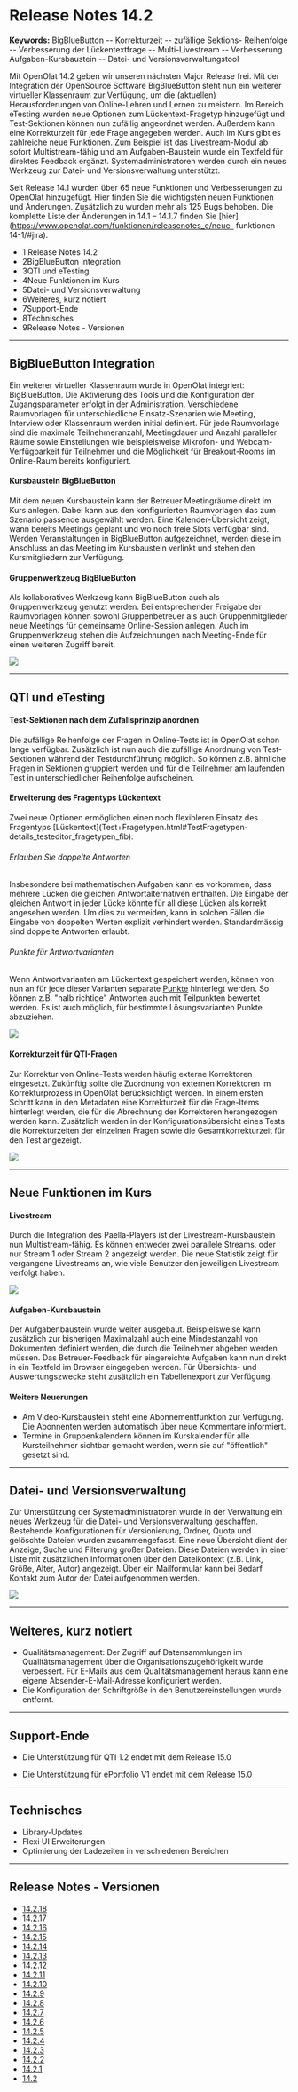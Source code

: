 # Release Notes 14.2

**Keywords:**  BigBlueButton -- Korrekturzeit -- zufällige Sektions-
Reihenfolge -- Verbesserung der Lückentextfrage -- Multi-Livestream --
Verbesserung Aufgaben-Kursbaustein -- Datei- und Versionsverwaltungstool

  

Mit OpenOlat 14.2 geben wir unseren nächsten Major Release frei. Mit der
Integration der OpenSource Software BigBlueButton steht nun ein weiterer
virtueller Klassenraum zur Verfügung, um die (aktuellen) Herausforderungen von
Online-Lehren und Lernen zu meistern. Im Bereich eTesting wurden neue Optionen
zum Lückentext-Fragetyp hinzugefügt und Test-Sektionen können nun zufällig
angeordnet werden. Außerdem kann eine Korrekturzeit für jede Frage angegeben
werden. Auch im Kurs gibt es zahlreiche neue Funktionen. Zum Beispiel ist das
Livestream-Modul ab sofort Multistream-fähig und am Aufgaben-Baustein wurde
ein Textfeld für direktes Feedback ergänzt. Systemadministratoren werden durch
ein neues Werkzeug zur Datei- und Versionsverwaltung unterstützt.

Seit Release 14.1 wurden über 65 neue Funktionen und Verbesserungen zu
OpenOlat hinzugefügt. Hier finden Sie die wichtigsten neuen Funktionen und
Änderungen. Zusätzlich zu wurden mehr als 125 Bugs behoben. Die komplette
Liste der Änderungen in 14.1 – 14.1.7 finden Sie
[hier](https://www.openolat.com/funktionen/releasenotes_e/neue-
funktionen-14-1/#jira).

  * 1 Release Notes 14.2 
  * 2BigBlueButton Integration
  * 3QTI und eTesting
  * 4Neue Funktionen im Kurs
  * 5Datei- und Versionsverwaltung
  * 6Weiteres, kurz notiert
  * 7Support-Ende
  * 8Technisches
  * 9Release Notes - Versionen

  

* * *

  

## BigBlueButton Integration

Ein weiterer virtueller Klassenraum wurde in OpenOlat integriert:
BigBlueButton. Die Aktivierung des Tools und die Konfiguration der
Zugangsparameter erfolgt in der Administration. Verschiedene Raumvorlagen für
unterschiedliche Einsatz-Szenarien wie Meeting, Interview oder Klassenraum
werden initial definiert. Für jede Raumvorlage sind die maximale
Teilnehmeranzahl, Meetingdauer und Anzahl paralleler Räume sowie Einstellungen
wie beispielsweise Mikrofon- und Webcam-Verfügbarkeit für Teilnehmer und die
Möglichkeit für Breakout-Rooms im Online-Raum bereits konfiguriert.

#### Kursbaustein BigBlueButton

Mit dem neuen Kursbaustein kann der Betreuer Meetingräume direkt im Kurs
anlegen. Dabei kann aus den konfigurierten Raumvorlagen das zum Szenario
passende ausgewählt werden. Eine Kalender-Übersicht zeigt, wann bereits
Meetings geplant und wo noch freie Slots verfügbar sind. Werden
Veranstaltungen in BigBlueButton aufgezeichnet, werden diese im Anschluss an
das Meeting im Kursbaustein verlinkt und stehen den Kursmitgliedern zur
Verfügung.

  

#### Gruppenwerkzeug BigBlueButton

Als kollaboratives Werkzeug kann BigBlueButton auch als Gruppenwerkzeug
genutzt werden. Bei entsprechender Freigabe der Raumvorlagen können sowohl
Gruppenbetreuer als auch Gruppenmitglieder neue Meetings für gemeinsame
Online-Session anlegen. Auch im Gruppenwerkzeug stehen die Aufzeichnungen nach
Meeting-Ende für einen weiteren Zugriff bereit.

![](assets/142/BBB_KBS_DE.png)

  

* * *

  

## QTI und eTesting

#### Test-Sektionen nach dem Zufallsprinzip anordnen

Die zufällige Reihenfolge der Fragen in Online-Tests ist in OpenOlat schon
lange verfügbar. Zusätzlich ist nun auch die zufällige Anordnung von Test-
Sektionen während der Testdurchführung möglich. So können z.B. ähnliche Fragen
in Sektionen gruppiert werden und für die Teilnehmer am laufenden Test in
unterschiedlicher Reihenfolge aufscheinen.

#### Erweiterung des Fragentyps Lückentext

Zwei neue Optionen ermöglichen einen noch flexibleren Einsatz des Fragentyps
[Lückentext](Test+Fragetypen.html#TestFragetypen-
details_testeditor_fragetypen_fib):

###### Erlauben Sie doppelte Antworten

Insbesondere bei mathematischen Aufgaben kann es vorkommen, dass mehrere
Lücken die gleichen Antwortalternativen enthalten. Die Eingabe der gleichen
Antwort in jeder Lücke könnte für all diese Lücken als korrekt angesehen
werden. Um dies zu vermeiden, kann in solchen Fällen die Eingabe von doppelten
Werten explizit verhindert werden. Standardmässig sind doppelte Antworten
erlaubt.

###### Punkte für Antwortvarianten

Wenn Antwortvarianten am Lückentext gespeichert werden, können von nun an für
jede dieser Varianten separate
[Punkte](Test+Fragen+konfigurieren.html#TestFragenkonfigurieren-_tab_score)
hinterlegt werden. So können z.B. "halb richtige" Antworten auch mit
Teilpunkten bewertet werden. Es ist auch möglich, für bestimmte
Lösungsvarianten Punkte abzuziehen.

  

  

![](assets/142/Gaptext_neue_Optionen_DE.png)

#### Korrekturzeit für QTI-Fragen

Zur Korrektur von Online-Tests werden häufig externe Korrektoren eingesetzt.
Zukünftig sollte die Zuordnung von externen Korrektoren im Korrekturprozess in
OpenOlat berücksichtigt werden. In einem ersten Schritt kann in den Metadaten
eine Korrekturzeit für die Frage-Items hinterlegt werden, die für die
Abrechnung der Korrektoren herangezogen werden kann. Zusätzlich werden in der
Konfigurationsübersicht eines Tests die Korrekturzeiten der einzelnen Fragen
sowie die Gesamtkorrekturzeit für den Test angezeigt.

  

  

![](assets/142/Korrekturzeit_DE.png)

  

* * *

  

## Neue Funktionen im Kurs

#### Livestream

Durch die Integration des Paella-Players ist der Livestream-Kursbaustein nun
Multistream-fähig. Es können entweder zwei parallele Streams, oder nur Stream
1 oder Stream 2 angezeigt werden. Die neue Statistik zeigt für vergangene
Livestreams an, wie viele Benutzer den jeweiligen Livestream verfolgt haben.

![](assets/142/Multi-Livestream_DE.png)

#### Aufgaben-Kursbaustein

Der Aufgabenbaustein wurde weiter ausgebaut. Beispielsweise kann zusätzlich
zur bisherigen Maximalzahl auch eine Mindestanzahl von Dokumenten definiert
werden, die durch die Teilnehmer abgeben werden müssen. Das Betreuer-Feedback
für eingereichte Aufgaben kann nun direkt in ein Textfeld im Browser
eingegeben werden. Für Übersichts- und Auswertungszwecke steht zusätzlich ein
Tabellenexport zur Verfügung.

#### Weitere Neuerungen

  * Am Video-Kursbaustein steht eine Abonnementfunktion zur Verfügung. Die Abonnenten werden automatisch über neue Kommentare informiert.
  * Termine in Gruppenkalendern können im Kurskalender für alle Kursteilnehmer sichtbar gemacht werden, wenn sie auf "öffentlich" gesetzt sind.

  

* * *

  

## Datei- und Versionsverwaltung

Zur Unterstützung der Systemadministratoren wurde in der Verwaltung ein neues
Werkzeug für die Datei- und Versionsverwaltung geschaffen. Bestehende
Konfigurationen für Versionierung, Ordner, Quota und gelöschte Dateien wurden
zusammengefasst. Eine neue Übersicht dient der Anzeige, Suche und Filterung
großer Dateien. Diese Dateien werden in einer Liste mit zusätzlichen
Informationen über den Dateikontext (z.B. Link, Größe, Alter, Autor)
angezeigt. Über ein Mailformular kann bei Bedarf Kontakt zum Autor der Datei
aufgenommen werden.

![](assets/142/File%20management%20DE.png)

  

* * *

  

## Weiteres, kurz notiert

  * Qualitätsmanagement: Der Zugriff auf Datensammlungen im Qualitätsmanagement über die Organisationszugehörigkeit wurde verbessert. Für E-Mails aus dem Qualitätsmanagement heraus kann eine eigene Absender-E-Mail-Adresse konfiguriert werden.
  * Die Konfiguration der Schriftgröße in den Benutzereinstellungen wurde entfernt.

  

* * *

  

## Support-Ende

  * Die Unterstützung für QTI 1.2 endet mit dem Release 15.0

  * Die Unterstützung für ePortfolio V1 endet mit dem Release 15.0

  

* * *

  

## Technisches

  * Library-Updates
  * Flexi UI Erweiterungen
  * Optimierung der Ladezeiten in verschiedenen Bereichen

  

* * *

  

## Release Notes - Versionen

  * [14.2.18](https://jira.openolat.org/secure/ReleaseNote.jspa?projectId=10000&version=16934)
  * [14.2.17](https://jira.openolat.org/secure/ReleaseNote.jspa?projectId=10000&version=16931)
  * [14.2.16](https://jira.openolat.org/secure/ReleaseNote.jspa?projectId=10000&version=16930)
  * [14.2.15](https://jira.openolat.org/secure/ReleaseNote.jspa?projectId=10000&version=16928)
  * [14.2.14](https://jira.openolat.org/secure/ReleaseNote.jspa?projectId=10000&version=16926)
  * [14.2.13](https://jira.openolat.org/secure/ReleaseNote.jspa?projectId=10000&version=16924)
  * [14.2.12](https://jira.openolat.org/secure/ReleaseNote.jspa?projectId=10000&version=16920)
  * [14.2.11](https://jira.openolat.org/secure/ReleaseNote.jspa?projectId=10000&version=16918)
  * [14.2.10](https://jira.openolat.org/secure/ReleaseNote.jspa?projectId=10000&version=16917)
  * [14.2.9](https://jira.openolat.org/secure/ReleaseNote.jspa?projectId=10000&version=16915)
  * [14.2.8](https://jira.openolat.org/secure/ReleaseNote.jspa?projectId=10000&version=16912)
  * [14.2.7](https://jira.openolat.org/secure/ReleaseNote.jspa?projectId=10000&version=16911)
  * [14.2.6](https://jira.openolat.org/secure/ReleaseNote.jspa?projectId=10000&version=16910)
  * [14.2.5](https://jira.openolat.org/secure/ReleaseNote.jspa?projectId=10000&version=16909)
  * [14.2.4](https://jira.openolat.org/secure/ReleaseNote.jspa?projectId=10000&version=16908)
  * [14.2.3](https://jira.openolat.org/secure/ReleaseNote.jspa?projectId=10000&version=16907)
  * [14.2.2](https://jira.openolat.org/secure/ReleaseNote.jspa?projectId=10000&version=16906)
  * [14.2.1](https://jira.openolat.org/secure/ReleaseNote.jspa?projectId=10000&version=16905)
  * [14.2](https://jira.openolat.org/secure/ReleaseNote.jspa?projectId=10000&version=16701)

  

